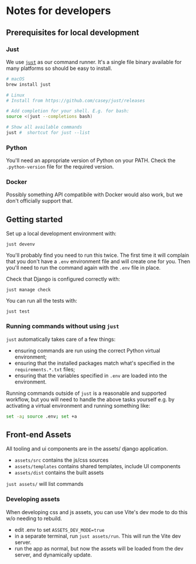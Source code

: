 # Notes for developers


## Prerequisites for local development

### Just

We use [`just`](https://github.com/casey/just) as our command runner. It's
a single file binary available for many platforms so should be easy to
install.

```sh
# macOS
brew install just

# Linux
# Install from https://github.com/casey/just/releases

# Add completion for your shell. E.g. for bash:
source <(just --completions bash)

# Show all available commands
just #  shortcut for just --list
```

### Python

You'll need an appropriate version of Python on your PATH. Check the
`.python-version` file for the required version.

### Docker

Possibly something API compatibile with Docker would also work, but we
don't officially support that.


## Getting started

Set up a local development environment with:
```
just devenv
```

You'll probably find you need to run this twice. The first time it will
complain that you don't have a `.env` environment file and will create
one for you. Then you'll need to run the command again with the `.env`
file in place.

Check that Django is configured correctly with:
```
just manage check
```

You can run all the tests with:
```
just test
```

### Running commands without using `just`

`just` automatically takes care of a few things:

 * ensuring commands are run using the correct Python virtual
   environment;
 * ensuring that the installed packages match what's specified in the
   `requirements.*.txt` files;
 * ensuring that the variables specified in `.env` are loaded into the
   environment.

Running commands outside of `just` is a reasonable and supported
workflow, but you will need to handle the above tasks yourself e.g. by
activating a virtual environment and running something like:
```bash
set -a; source .env; set +a
```


## Front-end Assets

All tooling and ui components are in the assets/ django application.

 - `assets/src` contains the js/css sources
 - `assets/templates` contains shared templates, include UI components
 - `assets/dist` contains the built assets

`just assets/` will list commands

### Developing assets

When developing css and js assets, you can use Vite's dev mode to do this w/o
needing to rebuild.


 * edit .env to set `ASSETS_DEV_MODE=true`
 * in a separate terminal, run `just assets/run`. This will run the Vite dev
   server.
 * run the app as normal, but now the assets will be loaded from the dev
   server, and dynamically update.


